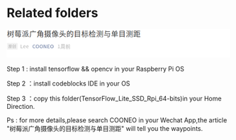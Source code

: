 # Related folders

![](camera_object_recongnition_and_distance.png)

Step 1 : install tensorflow && opencv in your Raspberry Pi OS

Step 2 ：install codeblocks IDE in your OS

Step 3 ：copy this folder(TensorFlow_Lite_SSD_Rpi_64-bits)in your Home Direction.

Ps : for more details,please search COONEO in your Wechat App,the article "树莓派广角摄像头的目标检测与单目测距" will tell you the waypoints.


